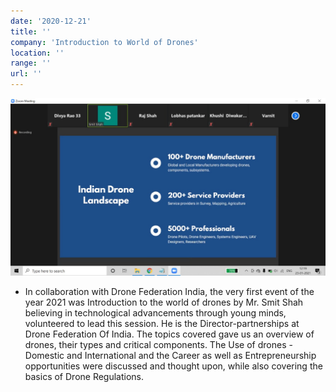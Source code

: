 ```yaml
---
date: '2020-12-21'
title: ''
company: 'Introduction to World of Drones'
location: ''
range: ''
url: ''
---
```


![IEEE Social](DFI.jpg)

- In collaboration with Drone Federation India, the very first event of the year 2021 was Introduction to the world of drones by Mr. Smit Shah believing in technological advancements through young minds, volunteered to lead this session. He is the Director-partnerships at Drone Federation Of India. The topics covered gave us an overview of drones, their types and critical components. The Use of drones - Domestic and International and the Career as well as Entrepreneurship opportunities were discussed and thought upon, while also covering the basics of Drone Regulations.
